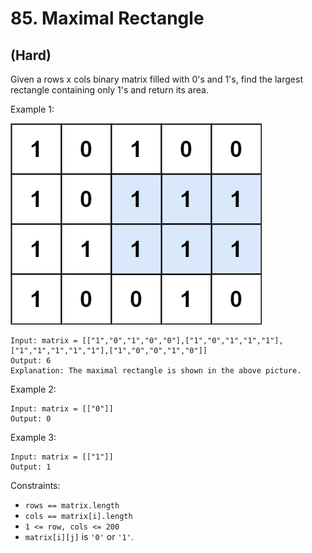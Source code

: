 # 85. Maximal Rectangle
## (Hard)

Given a rows x cols binary matrix filled with 0's and 1's, find the largest rectangle containing only 1's and return its area.

Example 1:

![alt text](image.png)

```
Input: matrix = [["1","0","1","0","0"],["1","0","1","1","1"],["1","1","1","1","1"],["1","0","0","1","0"]]
Output: 6
Explanation: The maximal rectangle is shown in the above picture.
```

Example 2:

```
Input: matrix = [["0"]]
Output: 0
```

Example 3:

```
Input: matrix = [["1"]]
Output: 1
```

Constraints:

- `rows == matrix.length`
- `cols == matrix[i].length`
- `1 <= row, cols <= 200`
- `matrix[i][j]` is `'0'` or `'1'`.